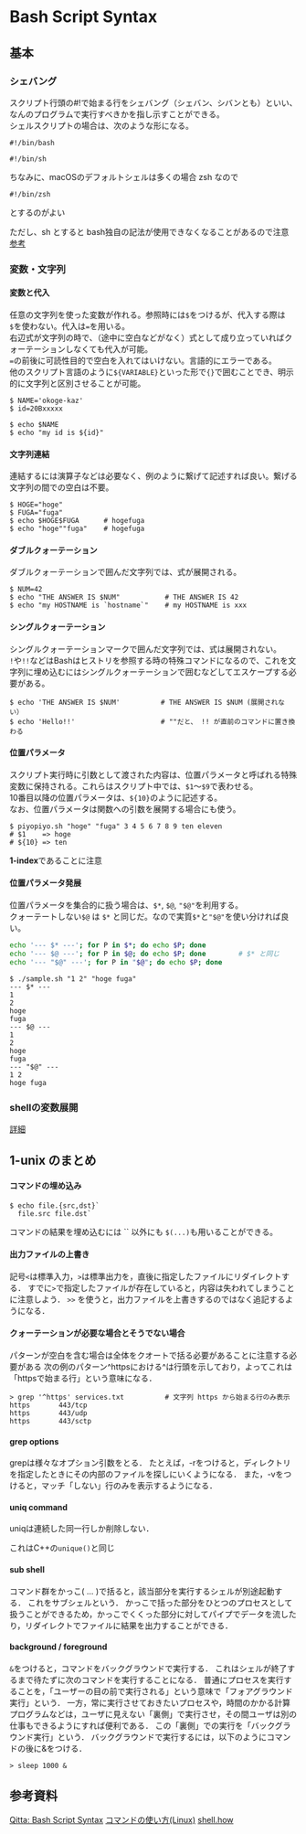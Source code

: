# Bash Script Syntax

## 基本

### シェバング

スクリプト行頭の#!で始まる行をシェバング（シェバン、シバンとも）といい、なんのプログラムで実行すべきかを指し示すことができる。   
シェルスクリプトの場合は、次のような形になる。

```
#!/bin/bash
```

```
#!/bin/sh
```

ちなみに、macOSのデフォルトシェルは多くの場合 zsh なので 
```
#!/bin/zsh
```
とするのがよい


ただし、sh とすると bash独自の記法が使用できなくなることがあるので注意
[参考](https://sechiro.hatenablog.com/entry/20120806/1344267619)

### 変数・文字列

#### 変数と代入   
任意の文字列を使った変数が作れる。参照時には`$`をつけるが、代入する際は`$`を使わない。代入は`=`を用いる。   
右辺式が文字列の時で、（途中に空白などがなく）式として成り立っていればクォーテーションしなくても代入が可能。   
`=`の前後に可読性目的で空白を入れてはいけない。言語的にエラーである。   
他のスクリプト言語のように`${VARIABLE}`といった形で`{}`で囲むことでき、明示的に文字列と区別させることが可能。

```shell
$ NAME='okoge-kaz'
$ id=20Bxxxxx

$ echo $NAME
$ echo "my id is ${id}"
```


#### 文字列連結
連結するには演算子などは必要なく、例のように繋げて記述すれば良い。繋げる文字列の間での空白は不要。

```shell
$ HOGE="hoge"
$ FUGA="fuga"
$ echo $HOGE$FUGA      # hogefuga
$ echo "hoge""fuga"    # hogefuga
```

#### ダブルクォーテーション
ダブルクォーテーションで囲んだ文字列では、式が展開される。
```shell
$ NUM=42
$ echo "THE ANSWER IS $NUM"           # THE ANSWER IS 42
$ echo "my HOSTNAME is `hostname`"    # my HOSTNAME is xxx
```

#### シングルクォーテーション
シングルクォーテーションマークで囲んだ文字列では、式は展開されない。   
`!`や`!!`などはBashはヒストリを参照する時の特殊コマンドになるので、これを文字列に埋め込むにはシングルクォーテーションで囲むなどしてエスケープする必要がある。

```shell
$ echo 'THE ANSWER IS $NUM'          # THE ANSWER IS $NUM (展開されない）
$ echo 'Hello!!'                     # ""だと、 !! が直前のコマンドに置き換わる
```

#### 位置パラメータ
スクリプト実行時に引数として渡された内容は、位置パラメータと呼ばれる特殊変数に保持される。これらはスクリプト中では、`$1`～`$9`で表わせる。  
10番目以降の位置パラメータは、`${10}`のように記述する。   
なお、位置パラメータは関数への引数を展開する場合にも使う。
  
```shell
$ piyopiyo.sh "hoge" "fuga" 3 4 5 6 7 8 9 ten eleven
# $1    => hoge
# ${10} => ten
```
**1-index**であることに注意

#### 位置パラメータ発展

位置パラメータを集合的に扱う場合は、`$*`, `$@`, `"$@"`を利用する。   
クォーテートしない`$@` は `$*` と同じだ。なので実質`$*`と`"$@"`を使い分ければ良い。

```sample.sh
echo '--- $* ---'; for P in $*; do echo $P; done
echo '--- $@ ---'; for P in $@; do echo $P; done        # $* と同じ
echo '--- "$@" ---'; for P in "$@"; do echo $P; done
```

```shell
$ ./sample.sh "1 2" "hoge fuga"
--- $* ---
1
2
hoge
fuga
--- $@ ---
1
2
hoge
fuga
--- "$@" ---
1 2
hoge fuga
```

### shellの変数展開

[詳細](https://qiita.com/bsdhack/items/597eb7daee4a8b3276ba)



## 1-unix のまとめ

#### コマンドの埋め込み

```shell
$ echo file.{src,dst}`   
  file.src file.dst`
```

コマンドの結果を埋め込むには `` 以外にも `$(...)`も用いることができる。

#### 出力ファイルの上書き

記号`<`は標準入力，`>`は標準出力を，直後に指定したファイルにリダイレクトする． すでに`>`で指定したファイルが存在していると，内容は失われてしまうことに注意しよう． `>>` を使うと，出力ファイルを上書きするのではなく追記するようになる．

#### クォーテーションが必要な場合とそうでない場合

パターンが空白を含む場合は全体をクオートで括る必要があることに注意する必要がある
次の例のパターン^httpsにおける^は行頭を示しており，よってこれは「httpsで始まる行」という意味になる．
```shell
> grep '^https' services.txt          # 文字列 https から始まる行のみ表示
https       443/tcp
https       443/udp
https       443/sctp
```
#### grep options

grepは様々なオプション引数をとる． たとえば，-rをつけると，ディレクトリを指定したときにその内部のファイルを探しにいくようになる． また，-vをつけると，マッチ「しない」行のみを表示するようになる．

#### uniq command
uniqは連続した同一行しか削除しない．

これはC++の`unique()`と同じ

#### sub shell

コマンド群をかっこ( ... )で括ると，該当部分を実行するシェルが別途起動する． これをサブシェルという． かっこで括った部分をひとつのプロセスとして扱うことができるため，かっこでくくった部分に対してパイプでデータを流したり，リダイレクトでファイルに結果を出力することができる．

#### background / foreground

`&`をつけると，コマンドをバックグラウンドで実行する． これはシェルが終了するまで待たずに次のコマンドを実行することになる．
普通にプロセスを実行することを，「ユーザーの目の前で実行される」という意味で「フォアグラウンド実行」という． 一方，常に実行させておきたいプロセスや，時間のかかる計算プログラムなどは，ユーザに見えない「裏側」で実行させ，その間ユーザは別の仕事もできるようにすれば便利である． この「裏側」での実行を「バックグラウンド実行」という． バックグラウンドで実行するには，以下のようにコマンドの後に&をつける．

`> sleep 1000 &`

## 参考資料

[Qitta: Bash Script Syntax](https://qiita.com/Ping/items/57fd75465dfada76e633)
[コマンドの使い方(Linux)](https://hydrocul.github.io/wiki/commands/)
[shell.how](https://www.shell.how/)
